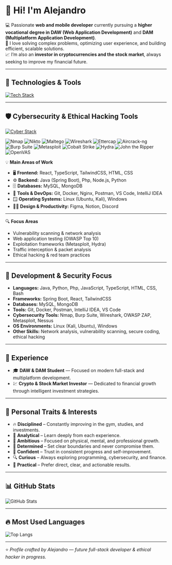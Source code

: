 # 👋 Hi! I'm Alejandro

💻 Passionate **web and mobile developer** currently pursuing a **higher vocational degree in DAW (Web Application Development)** and **DAM (Multiplatform Application Development)**.  
🚀 I love solving complex problems, optimizing user experience, and building efficient, scalable solutions.  
📈 I’m also an **investor in cryptocurrencies and the stock market**, always seeking to improve my financial future.

---

## 🚀 Technologies & Tools

[![Tech Stack](https://skillicons.dev/icons?i=java,js,ts,c,php,react,spring,tailwind,nodejs,html,css,mysql,mongodb,docker,postman,notion,vscode,phpstorm,pycharm,clion,webstorm,cmake,raspberrypi,arduino,windows,apple,git,github,notion,discord,linkedin,figma,ai&perline=16)](https://skillicons.dev)

---

## 🛡️ Cybersecurity & Ethical Hacking Tools

[![Cyber Stack](https://skillicons.dev/icons?i=python,bash,powershell,linux,kali)](https://skillicons.dev)



![Nmap](https://img.shields.io/badge/Nmap-%235A5A5A?style=for-the-badge&logo=windowsterminal&logoColor=white)
![Nikto](https://img.shields.io/badge/Nikto-%235A5A5A?style=for-the-badge&logo=nixos&logoColor=white)
![Maltego](https://img.shields.io/badge/Maltego-%232E2E2E?style=for-the-badge&logo=matrix&logoColor=white)
![Wireshark](https://img.shields.io/badge/Wireshark-%2300B4D8?style=for-the-badge&logo=wireshark&logoColor=white)
![Ettercap](https://img.shields.io/badge/Ettercap-%2300C853?style=for-the-badge&logo=elm&logoColor=white)
![Aircrack-ng](https://img.shields.io/badge/Aircrack--ng-%2300C853?style=for-the-badge&logo=wifi&logoColor=white)
![Burp Suite](https://img.shields.io/badge/Burp%20Suite-%23FF7A00?style=for-the-badge&logo=burp-suite&logoColor=white)
![Metasploit](https://img.shields.io/badge/Metasploit-%23007ACC?style=for-the-badge&logo=hackthebox&logoColor=white)
![Cobalt Strike](https://img.shields.io/badge/Cobalt%20Strike-%2300B4D8?style=for-the-badge&logo=coffeescript&logoColor=white)
![Hydra](https://img.shields.io/badge/Hydra-%232E2E2E?style=for-the-badge&logo=kalilinux&logoColor=%2300FF88)
![John the Ripper](https://img.shields.io/badge/John%20the%20Ripper-%23FF0000?style=for-the-badge&logo=hashnode&logoColor=white)
![OpenVAS](https://img.shields.io/badge/OpenVAS-%23007ACC?style=for-the-badge&logo=gitlab&logoColor=white)


💡 **Main Areas of Work**
- 🖥️ **Frontend:** React, TypeScript, TailwindCSS, HTML, CSS  
- ⚙️ **Backend:** Java (Spring Boot), Php, Node.js, Python  
- 🗄️ **Databases:** MySQL, MongoDB  
- 🧰 **Tools & DevOps:** Git, Docker, Nginx, Postman, VS Code, IntelliJ IDEA  
- 🪟 **Operating Systems:** Linux (Ubuntu, Kali), Windows  
- 🧑‍🎨 **Design & Productivity:** Figma, Notion, Discord  

---

🔍 **Focus Areas**
- Vulnerability scanning & network analysis  
- Web application testing (OWASP Top 10)  
- Exploitation frameworks (Metasploit, Hydra)  
- Traffic interception & packet analysis  
- Ethical hacking & red team practices  

---

## 🧠 Development & Security Focus

- **Languages:** Java, Python, Php, JavaScript, TypeScript, HTML, CSS, Bash  
- **Frameworks:** Spring Boot, React, TailwindCSS  
- **Databases:** MySQL, MongoDB  
- **Tools:** Git, Docker, Postman, IntelliJ IDEA, VS Code  
- **Cybersecurity Tools:** Nmap, Burp Suite, Wireshark, OWASP ZAP, Metasploit, Nessus  
- **OS Environments:** Linux (Kali, Ubuntu), Windows  
- **Other Skills:** Network analysis, vulnerability scanning, secure coding, ethical hacking  

---

## 💼 Experience

- 🎓 **DAW & DAM Student** — Focused on modern full-stack and multiplatform development.  
- 💹 **Crypto & Stock Market Investor** — Dedicated to financial growth through intelligent investment strategies.  

---

## 🎯 Personal Traits & Interests

- 🔥 **Disciplined** – Constantly improving in the gym, studies, and investments.  
- 🧠 **Analytical** – Learn deeply from each experience.  
- 🚀 **Ambitious** – Focused on physical, mental, and professional growth.  
- 🛑 **Determined** – Set clear boundaries and never compromise them.  
- 💪 **Confident** – Trust in consistent progress and self-improvement.  
- 🔍 **Curious** – Always exploring programming, cybersecurity, and finance.  
- 🎯 **Practical** – Prefer direct, clear, and actionable results.  

---

## 📊 GitHub Stats

![GitHub Stats](https://github-readme-stats.vercel.app/api?username=PresiDeWitt&show_icons=true&theme=radical)

---

## 🔥 Most Used Languages

![Top Langs](https://github-readme-stats.vercel.app/api/top-langs/?username=PresiDeWitt&layout=compact&theme=radical)

---

⭐️ *Profile crafted by Alejandro — future full-stack developer & ethical hacker in progress.*
